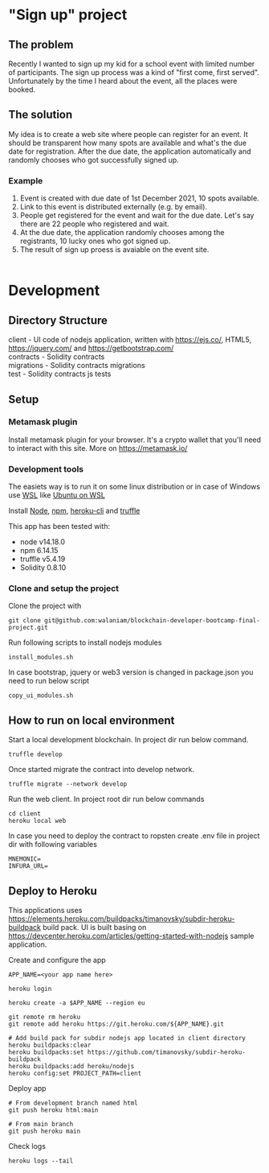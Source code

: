 # "Sign up" project

## The problem

Recently I wanted to sign up my kid for a school event with limited number of participants. The sign up process was a kind of "first come, first served". Unfortunately by the time I heard about the event, all the places were booked.

## The solution

My idea is to create a web site where people can register for an event. It should be transparent how many spots are available and what's the due date for registration. After the due date, the application automatically and randomly chooses who got successfully signed up.

### Example

1. Event is created with due date of 1st December 2021, 10 spots available.
2. Link to this event is distributed externally (e.g. by email).
3. People get registered for the event and wait for the due date. Let's say there are 22 people who registered and wait.
4. At the due date, the application randomly chooses among the registrants, 10 lucky ones who got signed up.
5. The result of sign up proess is avaiable on the event site.<br/><br/>

# Development

## Directory Structure

client - UI code of nodejs application, written with https://ejs.co/, HTML5, https://jquery.com/ and https://getbootstrap.com/  
contracts - Solidity contracts  
migrations - Solidity contracts migrations  
test - Solidity contracts js tests

## Setup

### Metamask plugin
Install metamask plugin for your browser. It's a crypto wallet that you'll need to interact with this site. More on https://metamask.io/

### Development tools

The easiets way is to run it on some linux distribution or in case of Windows use [WSL](https://docs.microsoft.com/en-us/windows/wsl/about) like [Ubuntu on WSL](https://ubuntu.com/wsl)

Install [Node](https://nodejs.org/en/), [npm](https://docs.npmjs.com/downloading-and-installing-node-js-and-npm), [heroku-cli](https://devcenter.heroku.com/articles/heroku-cli) and [truffle](https://www.trufflesuite.com/docs/truffle/getting-started/installation)

This app has been tested with:
- node v14.18.0
- npm 6.14.15
- truffle v5.4.19
- Solidity 0.8.10

### Clone and setup the project
Clone the project with
```shell
git clone git@github.com:walaniam/blockchain-developer-bootcamp-final-project.git
```

Run following scripts to install nodejs modules
```shell
install_modules.sh
```

In case bootstrap, jquery or web3 version is changed in package.json you need to run below script
```shell
copy_ui_modules.sh
```

## How to run on local environment

Start a local development blockchain. In project dir run below command.

```
truffle develop
```

Once started migrate the contract into develop network.

```
truffle migrate --network develop
```

Run the web client. In project root dir run below commands
```
cd client
heroku local web
```

In case you need to deploy the contract to ropsten create .env file in project dir with following variables
```shell
MNEMONIC=
INFURA_URL=
```

## Deploy to Heroku

This applications uses https://elements.heroku.com/buildpacks/timanovsky/subdir-heroku-buildpack build pack.
UI is built basing on https://devcenter.heroku.com/articles/getting-started-with-nodejs sample application.

Create and configure the app

```
APP_NAME=<your app name here>

heroku login

heroku create -a $APP_NAME --region eu

git remote rm heroku
git remote add heroku https://git.heroku.com/${APP_NAME}.git

# Add build pack for subdir nodejs app located in client directory
heroku buildpacks:clear
heroku buildpacks:set https://github.com/timanovsky/subdir-heroku-buildpack
heroku buildpacks:add heroku/nodejs
heroku config:set PROJECT_PATH=client
```

Deploy app

```
# From development branch named html
git push heroku html:main

# From main branch
git push heroku main
```

Check logs

```
heroku logs --tail
```
